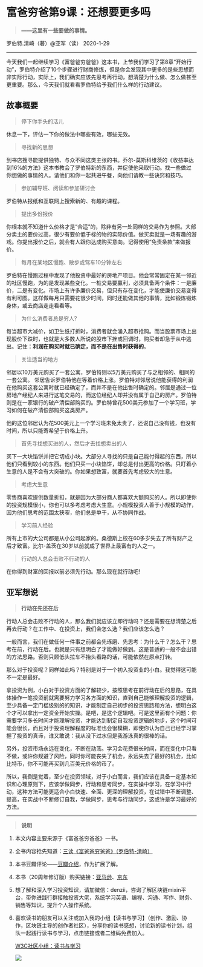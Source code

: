 # 富爸穷爸第9课：还想要更多吗

> **——这里有一些要做的事情。**

 罗伯特.清崎（著）@亚军（读） 2020-1-29



------

今天我们一起继续学习《富爸爸穷爸爸》这本书，上节我们学习了第8章“开始行动”，罗伯特介绍了10个步骤进行财商修炼，但是你会发现其中更多的是些思想而非实际行动，实际上，我们确实应该先思考再行动，想清楚为什么做、怎么做甚至更重要。那么，今天我们就看看罗伯特给予我们什么样的行动建议。



## **故事概要**

> 停下你手头的活儿

休息一下，评估一下你的做法中哪些有效，哪些无效。

> 寻找新的思想

到书店搜寻能提供独特、与众不同这类主张的书。乔尔-莫斯科维茨的《收益率达到16%的方法》这本书教会了罗伯特新的东西，并促使他采取行动。找一些做过你想做的事情的人。请他们和你一起共进午餐，向他们请教一些诀窍和技巧。

> 参加辅导班、阅读和参加研讨会

罗伯特从报纸和互联网上搜索新的、有趣的课程。

> 提出多份报价

你根本就不知道什么价格才是“合适”的，除非有另一处同样的交易作为参照。大部分卖主的要价过高，很少有要价低于标的物的实际价值。做买卖就是一场有趣的游戏。你提出报价之后，就会有人跟你达成购买意向。记得使用“免责条款”来做报价。

> 每月在某地区慢跑、散步或驾车10分钟左右

罗伯特在慢跑过程中发现了他投资中最好的房地产项目。他会常常固定在某一邻近的社区慢跑，为的是发现某些变化。一桩交易要赢利，必须具备两个条件：一是廉价，二是有变化。市场上有许多廉价交易，但只有存在变化，才能使廉价交易变得有利可图。这样做每月只需要花很少时间，同时还能做其他的事情，比如锻炼锻炼身体，或去商店走走看看等。

> 为什么消费者总是穷人?

每当超市大减价，如卫生纸打折时，消费者就会涌入超市抢购。而当股票市场上出现股价下跌时，也就是大多数人所说的股市下挫或回调时，购买者却急于从中逃出。记住：**利润在购买时就已确定，而不是在出售时获得的**。

> 关注适当的地方

邻居以10万美元购买了一套公寓，罗伯特则以5万美元购买了与之相邻的、相同的一套公寓。 邻居告诉罗伯特他在等着价格上涨。罗伯特对邻居说他能获得的利润在他购买这套公寓时就已经确定了，而并不是在他出售时确定的。邻居是通过一位房地产经纪人来进行这笔交易的，而这位经纪人却并没有属于自己的房产。罗伯特则是在一家银行的破产清偿部购买的。罗伯特曾花500美元参加了一个学习班，学习如何在破产清偿部购买这类房产。

他的这位邻居认为花500美元上一个学习班未免太贵了，还说自己没有钱，也没有时间，所以只能寄希望于价格上升。

> 首先寻找想买进的人，然后才去找想卖出的人

买下一大块馅饼并把它切成小块。大部分人寻找的只是自己能付得起的东西，所以他们只看到较小的东西。他们只买一小块馅饼，却总是付出更高的价格。只盯着小生意的人是不会有大突破的。你如果想致富，就要首先考虑较大的生意。

> 考虑大生意

零售商喜欢提供数量折扣，就是因为大部分商人都喜欢大额购买的人。所以即使你的投资规模很小，你也可以多考虑考虑大生意。小规模投资人善于小规模的动作，因为他们思考的范围太狭窄，他们总是单干，从不协同作战。

> 学习前人经验

所有上市的大公司都是从小公司起家的。桑德斯上校在60多岁失去了所有财产之后才致富。比尔-盖茨在30岁以前就成了世界上最富有的人之一。

> 行动的人总会击败不行动的人

在你得到财富的回报以前必须先行动。那么现在就行动吧!



## 亚军想说

> **行动在先还在后**

行动人总会击败不行动的人，那么我们就应该立即行动吗？还是需要在想清楚之后再去行动？在工作中、在投资上，我们会怎么选？我们应该怎么选？

一般而言，我们在做任何一件事之前都会先琢磨、先思考：为什么干？怎么干？思考在前，行动在后。也就是只有想明白了才能做好做到。这是普适的一般不会出错的方法思路。否则只顾低头拉车不抬头看路的话，可能依然在原点打转。

那么对于投资呢？同样如此吗？特别是对于一个初入投资业的小白。我觉得这可能不一定是最好。

拿投资为例，小白对于投资方面的了解较少，按照思考在前行动在后的思路，在具体操作一笔投资前就需要努力学习各方面的知识，直到自己能够理解投资的逻辑，至少具备一定门槛级别的的知识，才能制定自己初步的投资思路和方法，想明白这个才可以拿出一定资金开始实操。是吧，是这个逻辑吧。可是这里面有个问题：你需要学习多长时间才能理解投资，才能达到制定自我投资逻辑的地步，这个时间可能会很长，而且对于投资理解程度的标准也会很模糊，即使你认为自己已经学习掌握了投资的真谛，谁又敢说：我从没下过水但是我游泳真的很棒的话。

另外，投资市场永远在变化，不断在动荡。学习会花费很长时间，而在变化中只看不做，或许你规避了风险，同时你可能丧失了机会，永远失去了最好的机会，比如比特币，你不可能再买到几百美元价格的币了。

所以，我倒是觉着，至少在投资领域，对于小白而言，我们应该在具备一定基本知识和心理原则下，应该学做同步，行动和思考同步，在实操中学习，在学习中行动，这种方法可能更适合小白快速、全面、更深的理解投资，在试错中不断调整、提高，在实战中不断修订自我，学做同步，思考与行动同步，这或许是学习最好的方法。



------

> **说明**

1. 本文内容主要来源于《富爸爸穷爸爸》一书。

2. 全书内容抢先知道：[三读《富爸爸穷爸爸》（罗伯特-清崎）](https://w3c.group/c/1578042683991669)

3. 本书豆瓣评论——[豆瓣介绍](https://book.douban.com/subject/3291111/)，作为扩展了解。

4. 本书（20周年修订版）购买链接：[亚马逊](https://www.amazon.cn/b?node=1941075071&ref=cn_ags_top_nav_item_658399051_merchandised-search-top-3)、[京东](https://item.jd.com/28788556670.html)

5. 想了解和深入学习投资知识，请加微信：denzii，咨询了解区块链mixin平台，带你进践行群接触投资大佬，系统学习英语、编程、沟通、写作、财务、销售等知识，提升个人操作系统。

6. 喜欢读书的朋友可以关注或加入我的小组【读书与学习】（创作、激励、协作，区块链主导的创作者社区），分享你的读书感想，讨论新的读书计划，组队一起践行读书与学习，点击链接或者二维码免费加入。

   [W3C社区小组：读书与学习 ](https://w3c.group/g/1124622/join?ref=2307e1c2) 

   ![](E:/study/GitHub/RichDadandPoorDad/pic/0read.jpg)


